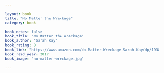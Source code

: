 ```yaml
---

layout: book
title: "No Matter the Wreckage"
category: book

book_notes: false
book_title: "No Matter the Wreckage"
book_author: "Sarah Kay"
book_rating: 8
book_link: "https://www.amazon.com/No-Matter-Wreckage-Sarah-Kay/dp/1938912489"
book_read_year: 2017
book_image: "no-matter-wreckage.jpg"

---
```

